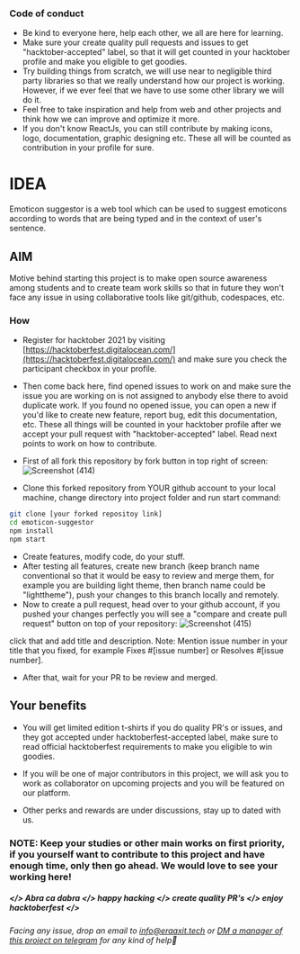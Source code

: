### Code of conduct
- Be kind to everyone here, help each other, we all are here for learning.
- Make sure your create quality pull requests and issues to get "hacktober-accepted" label, so that it will get counted in your hacktober profile and make you eligible to get goodies.
- Try building things from scratch, we will use near to negligible third party libraries so that we really understand how our project is working. However, if we ever feel that we have to use some other library we will do it.
- Feel free to take inspiration and help from web and other projects and think how we can improve and optimize it more.
- If you don't know ReactJs, you can still contribute by making icons, logo, documentation, graphic designing etc. These all will be counted as contribution in your profile for sure.

# IDEA

Emoticon suggestor is a web tool which can be used to suggest emoticons according to words that are being typed and in the context of user's sentence.

## AIM
Motive behind starting this project is to make open source awareness among students and to create team work skills so that in future they won't face any issue in using collaborative tools like git/github, codespaces, etc.

### How
- Register for hacktober 2021 by visiting [https://hacktoberfest.digitalocean.com/](https://hacktoberfest.digitalocean.com/) and make sure you check the participant checkbox in your profile.
- Then come back here, find opened issues to work on and make sure the issue you are working on is not assigned to anybody else there to avoid duplicate work. If you found no opened issue, you can open a new if you'd like to create new feature, report bug, edit this documentation, etc. These all things will be counted in your hacktober profile after we accept your pull request with "hacktober-accepted" label. Read next points to work on how to contribute.
- First of all fork this repository by fork button in top right of screen:
 ![Screenshot (414)](https://user-images.githubusercontent.com/92014853/136358060-1dfa4cce-b555-4675-ab16-deacfda04228.png)

- Clone this forked repository from YOUR github account to your local machine, change directory into project folder and run start command:
```bash
git clone [your forked repositoy link]
cd emoticon-suggestor
npm install
npm start
```
- Create features, modify code, do your stuff.
- After testing all features, create new branch (keep branch name conventional so that it would be easy to review and merge them, for example you are building light theme, then branch name could be "lighttheme"), push your changes to this branch locally and remotely.
- Now to create a pull request, head over to your github account, if you pushed your changes perfectly you will see a "compare and create pull request" button on top of your repository:
![Screenshot (415)](https://user-images.githubusercontent.com/92014853/136358577-2bf66e48-0bb8-472e-bafd-d5012e29c980.png)

 click that and add title and description. Note: Mention issue number in your title that you fixed, for example Fixes #[issue number] or Resolves #[issue number].
 - After that, wait for your PR to be review and merged.

## Your benefits
- You will get limited edition t-shirts if you do quality PR's or issues, and they got accepted under hacktoberfest-accepted label,  make sure to read official hacktoberfest
 requirements to make you eligible to win goodies.

- If you will be one of major contributors in this project, we will ask you to work as collaborator on upcoming projects and you will be featured on our platform.
- Other perks and rewards are under discussions, stay up to dated with us.

### NOTE: Keep your studies or other main works on first priority, if you yourself want to contribute to this project and have enough time, only then go ahead. We would love to see your working here!

##### </> Abra ca dabra </> happy hacking </> create quality PR's </> enjoy hacktoberfest </>

###### Facing any issue, drop an email to [info@eraaxit.tech](mailto:info@eraaxit.tech) or [DM a manager of this project on telegram](https://t.me/ichbinaxit) for any kind of help💖
